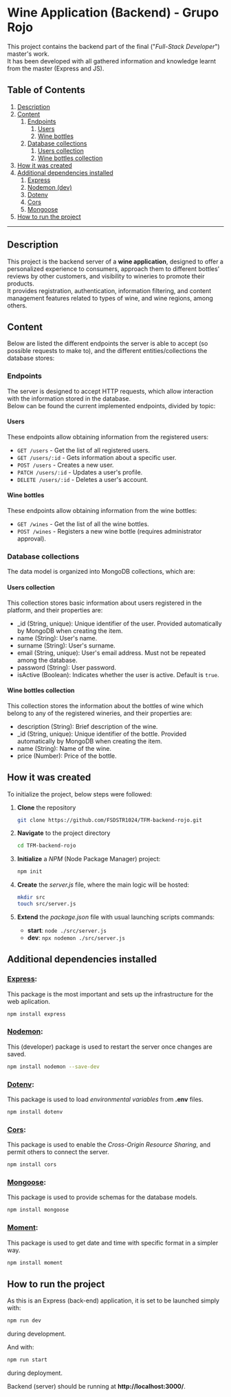 # Wine Application (Backend) - Grupo Rojo
This project contains the backend part of the final ("*Full-Stack Developer*") master's work.  
It has been developed with all gathered information and knowledge learnt from the master (Express and JS).

## Table of Contents
1. [Description](#description)
2. [Content](#content)
    1. [Endpoints](#endpoints)
        1. [Users](#users)
        2. [Wine bottles](#wine-bottles)
    2. [Database collections](#database-collections)
        1. [Users collection](#users-collection)
        2. [Wine bottles collection](#wine-bottles-collection)
4. [How it was created](#how-it-was-created)
5. [Additional dependencies installed](#additional-dependencies-installed)
    1. [Express](#express)
    2. [Nodemon (dev)](#nodemon)
    3. [Dotenv](#dotenv)
    4. [Cors](#cors)
    5. [Mongoose](#mongoose)
6. [How to run the project](#how-to-run-the-project)

---

## Description

This project is the backend server of a **wine application**, designed to offer a personalized experience to consumers, approach them to different bottles' reviews by other customers, and visibility to wineries to promote their products.  
It provides registration, authentication, information filtering, and content management features related to types of wine, and wine regions, among others.

## Content

Below are listed the different endpoints the server is able to accept (so possible requests to make to), and the different entities/collections the database stores:

### Endpoints

The server is designed to accept HTTP requests, which allow interaction with the information stored in the database.  
Below can be found the current implemented endpoints, divided by topic:

#### Users

These endpoints allow obtaining information from the registered users:

- `GET /users` - Get the list of all registered users.
- `GET /users/:id` - Gets information about a specific user.
- `POST /users` - Creates a new user.
- `PATCH /users/:id` - Updates a user's profile.
- `DELETE /users/:id` - Deletes a user's account.

#### Wine bottles

These endpoints allow obtaining information from the wine bottles:

- `GET /wines` - Get the list of all the wine bottles.
- `POST /wines` - Registers a new wine bottle (requires administrator approval).

### Database collections

The data model is organized into MongoDB collections, which are:

#### Users collection

This collection stores basic information about users registered in the platform, and their properties are:

- _id (String, unique): Unique identifier of the user. Provided automatically by MongoDB when creating the item.
- name (String): User's name.
- surname (String): User's surname.
- email (String, unique): User's email address. Must not be repeated among the database.
- password (String): User password.
- isActive (Boolean): Indicates whether the user is active. Default is `true`.

#### Wine bottles collection

This collection stores the information about the bottles of wine which belong to any of the registered wineries, and their properties are:

- description (String): Brief description of the wine.
- _id (String, unique): Unique identifier of the bottle. Provided automatically by MongoDB when creating the item.
- name (String): Name of the wine.
- price (Number): Price of the bottle.

## How it was created

To initialize the project, below steps were followed:

1. **Clone** the repository
    ```bash
    git clone https://github.com/FSDSTR1024/TFM-backend-rojo.git
    ```

2. **Navigate** to the project directory
    ```bash
    cd TFM-backend-rojo
    ```

3. **Initialize** a *NPM* (Node Package Manager) project:
    ```bash
    npm init
    ```

4. **Create** the *server.js* file, where the main logic will be hosted:
    ```bash
    mkdir src
    touch src/server.js
    ```

5. **Extend** the *package.json* file with usual launching scripts commands:
    - **start**: ```node ./src/server.js```
    - **dev**: ```npx nodemon ./src/server.js```

## Additional dependencies installed

### **[Express](https://expressjs.com/es/)**:

This package is the most important and sets up the infrastructure for the web aplication.

```bash
npm install express
```

### **[Nodemon](https://nodemon.io/)**:

This (developer) package is used to restart the server once changes are saved.

```bash
npm install nodemon --save-dev
```

### **[Dotenv](https://www.dotenv.org/)**:

This package is used to load *environmental variables* from **.env** files.

```bash
npm install dotenv
```

### **[Cors](https://en.wikipedia.org/wiki/Cross-origin_resource_sharing)**:

This package is used to enable the *Cross-Origin Resource Sharing*, and permit others to connect the server.

```bash
npm install cors
```

### **[Mongoose](https://mongoosejs.com/)**:

This package is used to provide schemas for the database models.

```bash
npm install mongoose
```

### **[Moment](https://momentjs.com/)**:

This package is used to get date and time with specific format in a simpler way.

```bash
npm install moment
```

## How to run the project

As this is an Express (back-end) application, it is set to be launched simply with:
```bash
npm run dev
```
during development.

And with:
```bash
npm run start
```
during deployment.

Backend (server) should be running at **http://localhost:3000/**.
